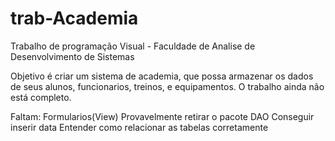 # trab-Academia
Trabalho de programação Visual - Faculdade de Analise de Desenvolvimento de Sistemas

Objetivo é criar um sistema de academia, que possa armazenar os dados de seus alunos, funcionarios, treinos, e equipamentos. O trabalho ainda não está completo.

Faltam:
  Formularios(View)
  Provavelmente retirar o pacote DAO
  Conseguir inserir data
  Entender como relacionar as tabelas corretamente
